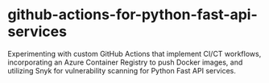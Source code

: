 # github-actions-for-python-fast-api-services
Experimenting with custom GitHub Actions that implement CI/CT workflows, incorporating an Azure Container Registry to push Docker images, and utilizing Snyk for vulnerability scanning for Python Fast API services.

